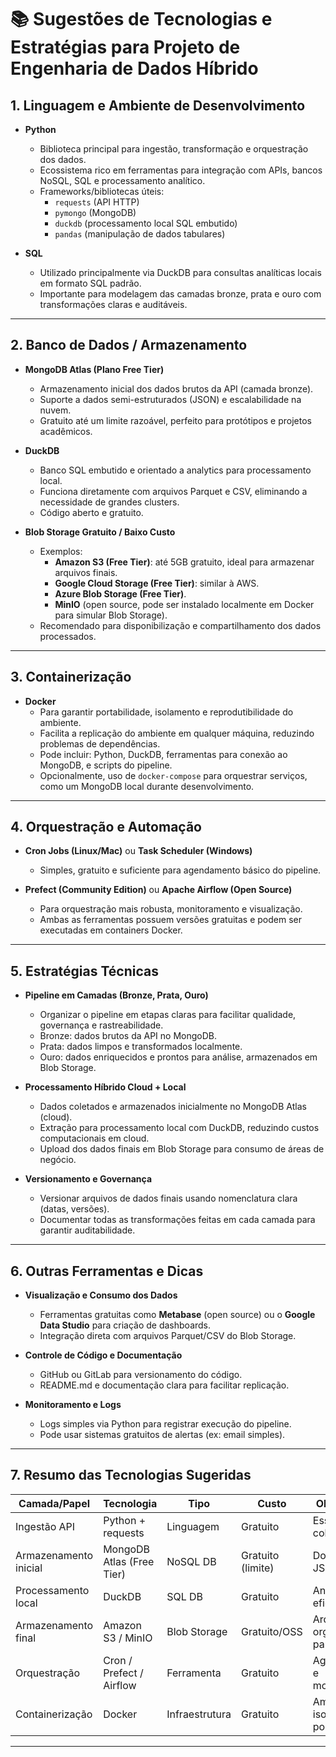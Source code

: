
# 📚 Sugestões de Tecnologias e Estratégias para Projeto de Engenharia de Dados Híbrido

## 1. Linguagem e Ambiente de Desenvolvimento

- **Python**  
  - Biblioteca principal para ingestão, transformação e orquestração dos dados.  
  - Ecossistema rico em ferramentas para integração com APIs, bancos NoSQL, SQL e processamento analítico.  
  - Frameworks/bibliotecas úteis:  
    - `requests` (API HTTP)  
    - `pymongo` (MongoDB)  
    - `duckdb` (processamento local SQL embutido)  
    - `pandas` (manipulação de dados tabulares)  

- **SQL**  
  - Utilizado principalmente via DuckDB para consultas analíticas locais em formato SQL padrão.  
  - Importante para modelagem das camadas bronze, prata e ouro com transformações claras e auditáveis.

---

## 2. Banco de Dados / Armazenamento

- **MongoDB Atlas (Plano Free Tier)**  
  - Armazenamento inicial dos dados brutos da API (camada bronze).  
  - Suporte a dados semi-estruturados (JSON) e escalabilidade na nuvem.  
  - Gratuito até um limite razoável, perfeito para protótipos e projetos acadêmicos.  

- **DuckDB**  
  - Banco SQL embutido e orientado a analytics para processamento local.  
  - Funciona diretamente com arquivos Parquet e CSV, eliminando a necessidade de grandes clusters.  
  - Código aberto e gratuito.

- **Blob Storage Gratuito / Baixo Custo**  
  - Exemplos:  
    - **Amazon S3 (Free Tier)**: até 5GB gratuito, ideal para armazenar arquivos finais.  
    - **Google Cloud Storage (Free Tier)**: similar à AWS.  
    - **Azure Blob Storage (Free Tier)**.  
    - **MinIO** (open source, pode ser instalado localmente em Docker para simular Blob Storage).  
  - Recomendado para disponibilização e compartilhamento dos dados processados.

---

## 3. Containerização

- **Docker**  
  - Para garantir portabilidade, isolamento e reprodutibilidade do ambiente.  
  - Facilita a replicação do ambiente em qualquer máquina, reduzindo problemas de dependências.  
  - Pode incluir: Python, DuckDB, ferramentas para conexão ao MongoDB, e scripts do pipeline.  
  - Opcionalmente, uso de `docker-compose` para orquestrar serviços, como um MongoDB local durante desenvolvimento.

---

## 4. Orquestração e Automação

- **Cron Jobs (Linux/Mac)** ou **Task Scheduler (Windows)**  
  - Simples, gratuito e suficiente para agendamento básico do pipeline.

- **Prefect (Community Edition)** ou **Apache Airflow (Open Source)**  
  - Para orquestração mais robusta, monitoramento e visualização.  
  - Ambas as ferramentas possuem versões gratuitas e podem ser executadas em containers Docker.

---

## 5. Estratégias Técnicas

- **Pipeline em Camadas (Bronze, Prata, Ouro)**  
  - Organizar o pipeline em etapas claras para facilitar qualidade, governança e rastreabilidade.  
  - Bronze: dados brutos da API no MongoDB.  
  - Prata: dados limpos e transformados localmente.  
  - Ouro: dados enriquecidos e prontos para análise, armazenados em Blob Storage.

- **Processamento Híbrido Cloud + Local**  
  - Dados coletados e armazenados inicialmente no MongoDB Atlas (cloud).  
  - Extração para processamento local com DuckDB, reduzindo custos computacionais em cloud.  
  - Upload dos dados finais em Blob Storage para consumo de áreas de negócio.

- **Versionamento e Governança**  
  - Versionar arquivos de dados finais usando nomenclatura clara (datas, versões).  
  - Documentar todas as transformações feitas em cada camada para garantir auditabilidade.

---

## 6. Outras Ferramentas e Dicas

- **Visualização e Consumo dos Dados**  
  - Ferramentas gratuitas como **Metabase** (open source) ou o **Google Data Studio** para criação de dashboards.  
  - Integração direta com arquivos Parquet/CSV do Blob Storage.

- **Controle de Código e Documentação**  
  - GitHub ou GitLab para versionamento do código.  
  - README.md e documentação clara para facilitar replicação.

- **Monitoramento e Logs**  
  - Logs simples via Python para registrar execução do pipeline.  
  - Pode usar sistemas gratuitos de alertas (ex: email simples).

---

## 7. Resumo das Tecnologias Sugeridas

| Camada/Papel          | Tecnologia                    | Tipo       | Custo           | Observações                         |
|----------------------|------------------------------|------------|-----------------|-----------------------------------|
| Ingestão API         | Python + requests             | Linguagem  | Gratuito        | Essencial para coleta              |
| Armazenamento inicial | MongoDB Atlas (Free Tier)     | NoSQL DB   | Gratuito (limite)| Documentos JSON                   |
| Processamento local   | DuckDB                       | SQL DB     | Gratuito        | Analytics local eficiente          |
| Armazenamento final   | Amazon S3 / MinIO            | Blob Storage| Gratuito/OSS    | Arquivos organizados para consumo |
| Orquestração         | Cron / Prefect / Airflow      | Ferramenta | Gratuito        | Agendamento e monitoramento       |
| Containerização      | Docker                       | Infraestrutura | Gratuito      | Ambiente isolado e portável        |

---
